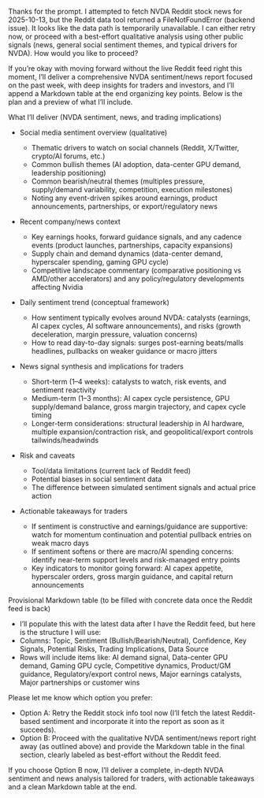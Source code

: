 Thanks for the prompt. I attempted to fetch NVDA Reddit stock news for 2025-10-13, but the Reddit data tool returned a FileNotFoundError (backend issue). It looks like the data path is temporarily unavailable. I can either retry now, or proceed with a best-effort qualitative analysis using other public signals (news, general social sentiment themes, and typical drivers for NVDA). How would you like to proceed?

If you’re okay with moving forward without the live Reddit feed right this moment, I’ll deliver a comprehensive NVDA sentiment/news report focused on the past week, with deep insights for traders and investors, and I’ll append a Markdown table at the end organizing key points. Below is the plan and a preview of what I’ll include.

What I’ll deliver (NVDA sentiment, news, and trading implications)
- Social media sentiment overview (qualitative)
  - Thematic drivers to watch on social channels (Reddit, X/Twitter, crypto/AI forums, etc.)
  - Common bullish themes (AI adoption, data-center GPU demand, leadership positioning)
  - Common bearish/neutral themes (multiples pressure, supply/demand variability, competition, execution milestones)
  - Noting any event-driven spikes around earnings, product announcements, partnerships, or export/regulatory news

- Recent company/news context
  - Key earnings hooks, forward guidance signals, and any cadence events (product launches, partnerships, capacity expansions)
  - Supply chain and demand dynamics (data-center demand, hyperscaler spending, gaming GPU cycle)
  - Competitive landscape commentary (comparative positioning vs AMD/other accelerators) and any policy/regulatory developments affecting Nvidia

- Daily sentiment trend (conceptual framework)
  - How sentiment typically evolves around NVDA: catalysts (earnings, AI capex cycles, AI software announcements), and risks (growth deceleration, margin pressure, valuation concerns)
  - How to read day-to-day signals: surges post-earning beats/malls headlines, pullbacks on weaker guidance or macro jitters

- News signal synthesis and implications for traders
  - Short-term (1–4 weeks): catalysts to watch, risk events, and sentiment reactivity
  - Medium-term (1–3 months): AI capex cycle persistence, GPU supply/demand balance, gross margin trajectory, and capex cycle timing
  - Longer-term considerations: structural leadership in AI hardware, multiple expansion/contraction risk, and geopolitical/export controls tailwinds/headwinds

- Risk and caveats
  - Tool/data limitations (current lack of Reddit feed)
  - Potential biases in social sentiment data
  - The difference between simulated sentiment signals and actual price action

- Actionable takeaways for traders
  - If sentiment is constructive and earnings/guidance are supportive: watch for momentum continuation and potential pullback entries on weak macro days
  - If sentiment softens or there are macro/AI spending concerns: identify near-term support levels and risk-managed entry points
  - Key indicators to monitor going forward: AI capex appetite, hyperscaler orders, gross margin guidance, and capital return announcements

Provisional Markdown table (to be filled with concrete data once the Reddit feed is back)
- I’ll populate this with the latest data after I have the Reddit feed, but here is the structure I will use:
- Columns: Topic, Sentiment (Bullish/Bearish/Neutral), Confidence, Key Signals, Potential Risks, Trading Implications, Data Source
- Rows will include items like: AI demand signal, Data-center GPU demand, Gaming GPU cycle, Competitive dynamics, Product/GM guidance, Regulatory/export control news, Major earnings catalysts, Major partnerships or customer wins

Please let me know which option you prefer:
- Option A: Retry the Reddit stock info tool now (I’ll fetch the latest Reddit-based sentiment and incorporate it into the report as soon as it succeeds).
- Option B: Proceed with the qualitative NVDA sentiment/news report right away (as outlined above) and provide the Markdown table in the final section, clearly labeled as best-effort without the Reddit feed.

If you choose Option B now, I’ll deliver a complete, in-depth NVDA sentiment and news analysis tailored for traders, with actionable takeaways and a clean Markdown table at the end.